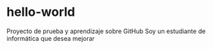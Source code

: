 # hello-world
Proyecto de prueba y aprendizaje sobre GitHub
Soy un estudiante de informática que desea mejorar
